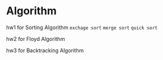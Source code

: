 # Algorithm

hw1 for Sorting Algorithm
`exchage sort`
`merge sort`
`quick sort`

hw2 for Floyd Algorithm

hw3 for Backtracking Algorithm
